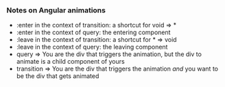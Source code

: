 ### Notes on Angular animations

- :enter in the context of transition: a shortcut for void => \*
- :enter in the context of query: the entering component
- :leave in the context of transition: a shortcut for \* => void
- :leave in the context of query: the leaving component
- query => You are the div that triggers the animation, but the div to animate is a child component of yours
- transition => You are the div that triggers the animation _and_ you want to be the div that gets animated
